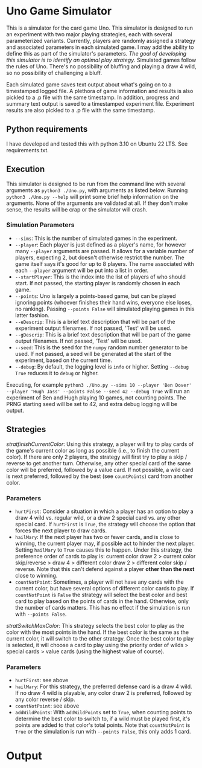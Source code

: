 # Uno Game Simulator
This is a simulator for the card game Uno. This simulator is designed to run an experiment with two major playing strategies, each with several parameterized variants. Currently, players are randomly assigned a strategy and associated parameters in each simulated game. I may add the ability to define this as part of the simulator's parameters. *The goal of developing this simulator is to identify an optimal play strategy*. Simulated games follow the rules of Uno. There's no possibility of bluffing and playing a draw 4 wild, so no possibility of challenging a bluff.

Each simulated game saves text output about what's going on to a timestamped logged file. A plethora of game information and results is also pickled to a .p file with the same timestamp. In addition, progress and summary text output is saved to a timestamped experiment file. Experiment results are also pickled to a .p file with the same timestamp.

## Python requirements
I have developed and tested this with python 3.10 on Ubuntu 22 LTS. See requirements.txt.

## Execution
This simulator is designed to be run from the command line with several arguments as `python3 ./Uno.py`, with arguments as listed below. Running `python3 ./Uno.py --help` will print some brief help information on the arguments. None of the arguments are validated at all. If they don't make sense, the results will be crap or the simulator will crash.

### Simulation Parameters
- `--sims`: This is the number of simulated games in the experiment.
- `--player`: Each player is just defined as a player's name, for however many `--player` arguments are passed. It allows for a variable number of players, expecting 2, but doesn't otherwise restrict the number. The game itself says it's good for up to 8 players. The name associated with each `--player` argument will be put into a list in order.
- `--startPlayer`: This is the index into the list of players of who should start. If not passed, the starting player is randomly chosen in each game.
- `--points`: Uno is largely a points-based game, but can be played ignoring points (whoever finishes their hand wins, everyone else loses, no ranking). Passing `--points False` will simulated playing games in this latter fashion.
- `--eDescrip`: This is a brief text description that will be part of the experiment output filenames. If not passed, 'Test' will be used.
- `--gDescrip`: This is a brief text description that will be part of the game output filenames. If not passed, 'Test' will be used.
- `--seed`: This is the seed for the `numpy` random number generator to be used. If not passed, a seed will be generated at the start of the experiment, based on the current time.
- `--debug`: By default, the logging level is `info` or higher. Setting `--debug True` reduces it to `debug` or higher.

Executing, for example `python3 ./Uno.py --sims 10 --player 'Ben Dover' --player 'Hugh Jass' --points False --seed 42 --debug True` will run an experiment of Ben and Hugh playing 10 games, not counting points. The PRNG starting seed will be set to 42, and extra debug logging will be output.

## Strategies
*stratfinishCurrentColor*: Using this strategy, a player will try to play cards of the game's current color as long as possible (i.e., to finish the current color). If there are only 2 players, the strategy will first try to play a skip / reverse to get another turn. Otherwise, any other special card of the same color will be preferred, followed by a value card. If not possible, a wild card is next preferred, followed by the best (see `countPoints`) card from another color.
### Parameters
- `hurtFirst`: Consider a situation in which a player has an option to play a draw 4 wild vs. regular wild, or a draw 2 special card vs. any other special card. If `hurtFirst` is `True`, the strategy will choose the option that forces the next player to draw cards.
- `hailMary`: If the next player has two or fewer cards, and is close to winning, the current player may, if possible act to hinder the next player. Setting `hailMary` to `True` causes this to happen. Under this strategy, the preference order of cards to play is: current color draw 2 > current color skip/reverse > draw 4 > different color draw 2 > different color skip / reverse. Note that this can't defend against a player **other than the next** close to winning.
- `countNotPoint`: Sometimes, a player will not have any cards with the current color, but have several options of different color cards to play. If `countNotPoint` is `False` the strategy will select the best color and best card to play based on the points of cards in the hand. Otherwise, only the number of cards matters. This has no effect if the simulation is run with `--points False`.

*stratSwitchMaxColor*: This strategy selects the best color to play as the color with the most points in the hand. If the best color is the same as the current color, it will switch to the other strategy. Once the best color to play is selected, it will choose a card to play using the priority order of wilds > special cards > value cards (using the highest value of course).
### Parameters
- `hurtFirst`: see above
- `hailMary`: For this strategy, the preferred defense card is a draw 4 wild. If no draw 4 wild is playable, any color draw 2 is preferred, followed by any color reverse / skip. 
- `countNotPoint`: see above
- `addWildPoints`: With `addWildPoints` set to `True`, when counting points to determine the best color to switch to, if a wild must be played first, it's points are added to that color's total points. Note that `countNotPoint` is `True` or the simulation is run with `--points False`, this only adds 1 card.

# Output
